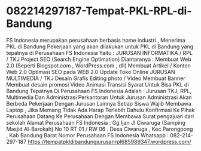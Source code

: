 # 082214297187-Tempat-PKL-RPL-di-Bandung
FS Indonesia merupakan perusahaan berbasis home industri , Menerima PKL di Bandung  Pekerjaan yang akan dilakukan untuk PKL di Bandung yang tepatnya di Perusahaan FS Indonesia Yaitu :  JURUSAN INFORMATIKA / RPL / TKJ  Project SEO (Search Engine Optimation) Diantaranya : Membuat Web 2.0 (Seperti Blogspot.com , WordPress.com , dll) Membuat Artikel / Konten Web 2.0 Optimasi SEO pada WEB 2.0 Update Toko Online JURUSAN MULTIMEDIA / TKJ  Desain Grafis Editing photo / Video Membuat Banner Membuat desain promosi Video Animasi Transisi Syarat Untuk Bisa PKL di Bandung Tepatnya Di Perusahaan FS Indonesia Adalah :  Jurusan TKJ, RPL, Multimedia Dan Administrasi Perkantoran Untuk Jurusan Administrasi Akan Berbeda Pekerjaan Dengan Jurusan Lainnya Setiap Siswa Wajib Membawa Laptop , Jika Memang Tidak Ada Harap Terlebih Dahulu Konfirmasi Ke Pihak Perusahaan Datang Ke Perusahaan Dengan Membawa Surat pengajuan dari sekolah Alamat Perusahaan FS Indonesia :  Gg Ijan Jl Ciwaruga (Samping Masjid Al-Barokah) No 10 RT 01 / RW 06 . Desa Ciwaruga , Kec Parongpong , Kab Bandung Barat  Nomor Perusahaan FS Indonesia  Whatsapp : 082-214-297-187                                                 https://tempatpkldibandungjurusanrpl685989347.wordpress.com/
